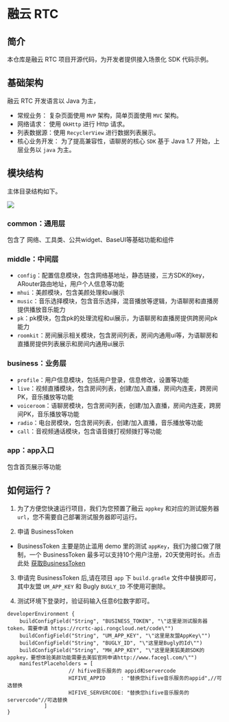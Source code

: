 # 融云 RTC

## 简介
本仓库是融云 RTC 项目开源代码，为开发者提供接入场景化 SDK 代码示例。

## 基础架构

融云 RTC 开发语言以 Java 为主，

* 常规业务： 复杂页面使用 `MVP` 架构，简单页面使用 `MVC` 架构。
* 网络请求： 使用 `OkHttp` 进行 Http 请求。
* 列表数据源：使用 `RecyclerView` 进行数据列表展示。
* 核心业务开发： 为了提高兼容性，语聊房的核心 `SDK` 基于 Java 1.7 开始，上层业务以 `java` 为主。

## 模块结构

主体目录结构如下。

![](https://tva1.sinaimg.cn/large/e6c9d24ely1h0bumg2ki0j20np0b274n.jpg)

### common：通用层

包含了 网络、工具类、公共widget、BaseUI等基础功能和组件

### middle：中间层

* `config`：配置信息模块，包含网络基地址，静态链接，三方SDK的key，ARouter路由地址，用户个人信息等功能
* `mhui`：美颜模块，包含美颜处理和ui展示
* `music`：音乐选择模块，包含音乐选择，混音播放等逻辑，为语聊房和直播房提供播放音乐能力
* `pk`：pk模块，包含pk的处理流程和ui展示，为语聊房和直播房提供跨房间pk能力
* `roomkit`：房间展示相关模块，包含房间列表，房间内通用ui等，为语聊房和直播房提供列表展示和房间内通用ui展示

### business：业务层

* `profile`：用户信息模块，包括用户登录，信息修改，设置等功能
* `live`：视频直播模块，包含房间列表，创建/加入直播，房间内连麦，跨房间PK，音乐播放等功能
* `voiceroom`：语聊房模块，包含房间列表，创建/加入直播，房间内连麦，跨房间PK，音乐播放等功能
* `radio`：电台房模块，包含房间列表，创建/加入直播，音乐播放等功能
* `call`：音视频通话模块，包含语音拨打视频拨打等功能

### app：app入口

包含首页展示等功能

## 如何运行？

1. 为了方便您快速运行项目，我们为您预置了融云 `appkey` 和对应的测试服务器 `url`，您不需要自己部署测试服务器即可运行。

2. 申请 BusinessToken

- BusinessToken 主要是防止滥用 demo 里的测试 `appKey`，我们为接口做了限制，一个 BusinessToken
  最多可以支持10个用户注册，20天使用时长。点击此处 [获取BusinessToken](https://rcrtc-api.rongcloud.net/code)

3. 申请完 BusinessToken 后,请在项目 `app` 下 `build.gradle` 文件中替换即可，其中友盟 `UM_APP_KEY` 和 Bugly `BUGLY_ID`
   不使用可删除。

4. 测试环境下登录时，验证码输入任意6位数字即可。

```
developerEnvironment {
    buildConfigField("String", "BUSINESS_TOKEN", "\"这里是测试服务器token，需要申请 https://rcrtc-api.rongcloud.net/code\"")
    buildConfigField("String", "UM_APP_KEY", "\"这里是友盟AppKey\"")
    buildConfigField("String", "BUGLY_ID", "\"这里是Bugly的Id\"")
    buildConfigField("String", "MH_APP_KEY", "\"这里是美狐美颜SDK的appkey，要想体验美颜功能需要去美狐官网申请http://www.facegl.com/\"")
    manifestPlaceholders = [
                    // hifive音乐服务的 appid和servercode
                    HIFIVE_APPID     : "替换您hifive音乐服务的appid",//可选替换
                    HIFIVE_SERVERCODE: "替换您hifive音乐服务的servercode"//可选替换
            ]
}
```

